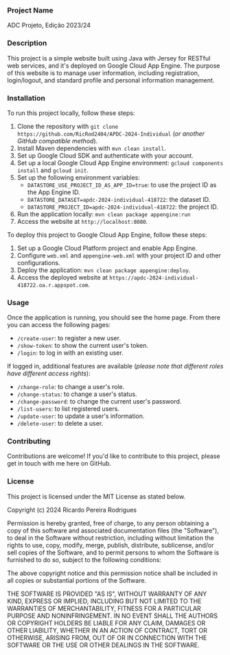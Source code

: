 ### Project Name

ADC Projeto, Edição 2023/24

### Description

This project is a simple website built using Java with Jersey for RESTful web services, and it's deployed on Google
Cloud App Engine. The purpose of this website is to manage user information, including registration, login/logout, and
standard profile and personal information management.

### Installation

To run this project locally, follow these steps:

1. Clone the repository with `git clone https://github.com/RicRod2404/APDC-2024-Individual` (*or another
   GitHub compatible method*).
2. Install Maven dependencies with `mvn clean install`.
3. Set up Google Cloud SDK and authenticate with your account.
4. Set up a local Google Cloud App Engine environment: `gcloud components install`
   and `gcloud init`.
5. Set up the following environment variables:
    - `DATASTORE_USE_PROJECT_ID_AS_APP_ID=true`: to use the project ID as the App Engine ID.
    - `DATASTORE_DATASET=apdc-2024-individual-418722`: the dataset ID.
    - `DATASTORE_PROJECT_ID=apdc-2024-individual-418722`: the project ID.
6. Run the application locally: `mvn clean package appengine:run`
7. Access the website at `http://localhost:8080`.

To deploy this project to Google Cloud App Engine, follow these steps:

1. Set up a Google Cloud Platform project and enable App Engine.
2. Configure `web.xml` and `appengine-web.xml` with your project ID and other configurations.
3. Deploy the application: `mvn clean package appengine:deploy`.
4. Access the deployed website at `https://apdc-2024-individual-418722.oa.r.appspot.com`.

### Usage

Once the application is running, you should see the home page. From there you can access the following pages:

- `/create-user`: to register a new user.
- `/show-token`: to show the current user's token.
- `/login`: to log in with an existing user.

If logged in, additional features are available (*please note that different roles have different access rights*):

- `/change-role`: to change a user's role.
- `/change-status`: to change a user's status.
- `/change-password`: to change the current user's password.
- `/list-users`: to list registered users.
- `/update-user`: to update a user's information.
- `/delete-user`: to delete a user.

### Contributing

Contributions are welcome! If you'd like to contribute to this project, please get in touch with me here on GitHub.

### License

This project is licensed under the MIT License as stated below.

Copyright (c) 2024 Ricardo Pereira Rodrigues

Permission is hereby granted, free of charge, to any person obtaining a copy
of this software and associated documentation files (the "Software"), to deal
in the Software without restriction, including without limitation the rights
to use, copy, modify, merge, publish, distribute, sublicense, and/or sell
copies of the Software, and to permit persons to whom the Software is
furnished to do so, subject to the following conditions:

The above copyright notice and this permission notice shall be included in all
copies or substantial portions of the Software.

THE SOFTWARE IS PROVIDED "AS IS", WITHOUT WARRANTY OF ANY KIND, EXPRESS OR
IMPLIED, INCLUDING BUT NOT LIMITED TO THE WARRANTIES OF MERCHANTABILITY,
FITNESS FOR A PARTICULAR PURPOSE AND NONINFRINGEMENT. IN NO EVENT SHALL THE
AUTHORS OR COPYRIGHT HOLDERS BE LIABLE FOR ANY CLAIM, DAMAGES OR OTHER
LIABILITY, WHETHER IN AN ACTION OF CONTRACT, TORT OR OTHERWISE, ARISING FROM,
OUT OF OR IN CONNECTION WITH THE SOFTWARE OR THE USE OR OTHER DEALINGS IN THE
SOFTWARE.